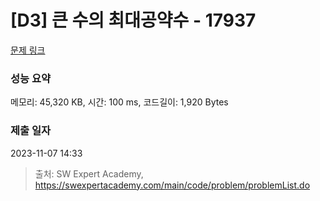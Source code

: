 # [D3] 큰 수의 최대공약수 - 17937 

[문제 링크](https://swexpertacademy.com/main/code/problem/problemDetail.do?contestProbId=AYmRI_8ajv8DFARi) 

### 성능 요약

메모리: 45,320 KB, 시간: 100 ms, 코드길이: 1,920 Bytes

### 제출 일자

2023-11-07 14:33



> 출처: SW Expert Academy, https://swexpertacademy.com/main/code/problem/problemList.do